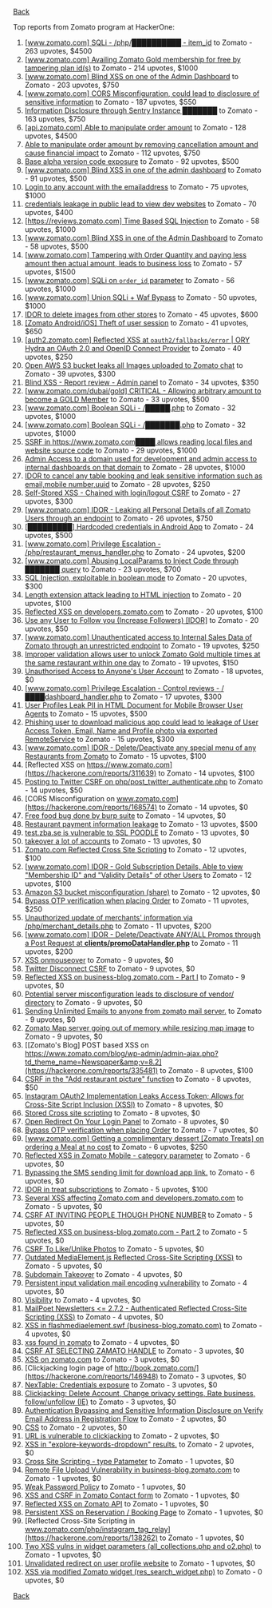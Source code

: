 [Back](../README.md)

Top reports from Zomato program at HackerOne:

1. [[www.zomato.com] SQLi - /php/██████████ - item_id](https://hackerone.com/reports/403616) to Zomato - 263 upvotes, $4500
2. [[www.zomato.com] Availing Zomato Gold membership for free by tampering plan id(s)](https://hackerone.com/reports/511044) to Zomato - 214 upvotes, $1000
3. [[www.zomato.com] Blind XSS on one of the Admin Dashboard](https://hackerone.com/reports/724889) to Zomato - 203 upvotes, $750
4. [[www.zomato.com] CORS Misconfiguration, could lead to disclosure of sensitive information](https://hackerone.com/reports/426165) to Zomato - 187 upvotes, $550
5. [Information Disclosure through Sentry Instance ███████](https://hackerone.com/reports/697512) to Zomato - 163 upvotes, $750
6. [[api.zomato.com] Able to manipulate order amount](https://hackerone.com/reports/512968) to Zomato - 128 upvotes, $4500
7. [Able to manipulate order amount by removing cancellation amount and cause financial impact](https://hackerone.com/reports/614523) to Zomato - 112 upvotes, $750
8. [Base alpha version code exposure](https://hackerone.com/reports/167859) to Zomato - 92 upvotes, $500
9. [[www.zomato.com] Blind XSS in one of the admin dashboard](https://hackerone.com/reports/461272) to Zomato - 91 upvotes, $500
10. [Login to any account with the emailaddress](https://hackerone.com/reports/245408) to Zomato - 75 upvotes, $1000
11. [credentials leakage in public lead to view dev websites](https://hackerone.com/reports/511440) to Zomato - 70 upvotes, $400
12. [[https://reviews.zomato.com] Time Based SQL Injection](https://hackerone.com/reports/300176) to Zomato - 58 upvotes, $1000
13. [[www.zomato.com] Blind XSS in one of the Admin Dashboard](https://hackerone.com/reports/419731) to Zomato - 58 upvotes, $500
14. [[www.zomato.com] Tampering with Order Quantity and paying less amount then actual amount, leads to business loss](https://hackerone.com/reports/403783) to Zomato - 57 upvotes, $1500
15. [[www.zomato.com] SQLi on `order_id` parameter](https://hackerone.com/reports/358669) to Zomato - 56 upvotes, $1000
16. [[www.zomato.com] Union SQLi + Waf Bypass](https://hackerone.com/reports/258582) to Zomato - 50 upvotes, $1000
17. [IDOR to delete images from other stores](https://hackerone.com/reports/404797) to Zomato - 45 upvotes, $600
18. [[Zomato Android/iOS] Theft of user session](https://hackerone.com/reports/328486) to Zomato - 41 upvotes, $650
19. [[auth2.zomato.com] Reflected XSS at `oauth2/fallbacks/error` | ORY Hydra an OAuth 2.0 and OpenID Connect Provider](https://hackerone.com/reports/456333) to Zomato - 40 upvotes, $250
20. [Open AWS S3 bucket leaks all Images uploaded to Zomato chat](https://hackerone.com/reports/507097) to Zomato - 39 upvotes, $300
21. [Blind XSS - Report review - Admin panel](https://hackerone.com/reports/314126) to Zomato - 34 upvotes, $350
22. [[www.zomato.com/dubai/gold] CRITICAL - Allowing arbitrary amount to become a GOLD Member](https://hackerone.com/reports/254211) to Zomato - 33 upvotes, $500
23. [[www.zomato.com] Boolean SQLi - /█████.php](https://hackerone.com/reports/297534) to Zomato - 32 upvotes, $1000
24. [[www.zomato.com] Boolean SQLi - /███████.php](https://hackerone.com/reports/301257) to Zomato - 32 upvotes, $1000
25. [SSRF in https://www.zomato.com████ allows reading local files and website source code](https://hackerone.com/reports/271224) to Zomato - 29 upvotes, $1000
26. [Admin Access to a domain used for development and admin access to internal dashboards on that domain](https://hackerone.com/reports/271407) to Zomato - 28 upvotes, $1000
27. [IDOR to cancel any table booking and leak sensitive information such as email,mobile number,uuid](https://hackerone.com/reports/265258) to Zomato - 28 upvotes, $250
28. [Self-Stored XSS - Chained with login/logout CSRF](https://hackerone.com/reports/632017) to Zomato - 27 upvotes, $300
29. [[www.zomato.com] IDOR - Leaking all Personal Details of all Zomato Users through an endpoint](https://hackerone.com/reports/269937) to Zomato - 26 upvotes, $750
30. [[█████████] Hardcoded credentials in Android App](https://hackerone.com/reports/246995) to Zomato - 24 upvotes, $500
31. [[www.zomato.com] Privilege Escalation - /php/restaurant_menus_handler.php](https://hackerone.com/reports/300454) to Zomato - 24 upvotes, $200
32. [[www.zomato.com] Abusing LocalParams to Inject Code through ███████ query](https://hackerone.com/reports/341600) to Zomato - 23 upvotes, $700
33. [SQL Injection, exploitable in boolean mode](https://hackerone.com/reports/246412) to Zomato - 20 upvotes, $300
34. [Length extension attack leading to HTML injection](https://hackerone.com/reports/251572) to Zomato - 20 upvotes, $100
35. [Reflected XSS on developers.zomato.com](https://hackerone.com/reports/418823) to Zomato - 20 upvotes, $100
36. [Use any User to Follow you (Increase Followers) [IDOR]](https://hackerone.com/reports/245969) to Zomato - 20 upvotes, $50
37. [[www.zomato.com] Unauthenticated access to Internal Sales Data of Zomato through an unrestricted endpoint](https://hackerone.com/reports/263535) to Zomato - 19 upvotes, $250
38. [Improper validation allows user to unlock Zomato Gold multiple times at the same restaurant within one day](https://hackerone.com/reports/486629) to Zomato - 19 upvotes, $150
39. [Unauthorised Access to Anyone's User Account](https://hackerone.com/reports/202921) to Zomato - 18 upvotes, $0
40. [[www.zomato.com] Privilege Escalation - Control reviews - /████dashboard_handler.php](https://hackerone.com/reports/300099) to Zomato - 17 upvotes, $300
41. [User Profiles Leak PII in HTML Document for Mobile Browser User Agents](https://hackerone.com/reports/288596) to Zomato - 15 upvotes, $500
42. [Phishing user to download malicious app could lead to leakage of User Access Token, Email, Name and Profile photo via exported RemoteService](https://hackerone.com/reports/384257) to Zomato - 15 upvotes, $300
43. [[www.zomato.com] IDOR - Delete/Deactivate any special menu of any Restaurants from Zomato](https://hackerone.com/reports/264919) to Zomato - 15 upvotes, $100
44. [Reflected XSS on https://www.zomato.com](https://hackerone.com/reports/311639) to Zomato - 14 upvotes, $100
45. [Posting to Twitter CSRF on php/post_twitter_authenticate.php](https://hackerone.com/reports/249234) to Zomato - 14 upvotes, $50
46. [CORS Misconfiguration on www.zomato.com](https://hackerone.com/reports/168574) to Zomato - 14 upvotes, $0
47. [Free food bug done by burp suite](https://hackerone.com/reports/762883) to Zomato - 14 upvotes, $0
48. [Restaurant payment information leakage](https://hackerone.com/reports/252043) to Zomato - 13 upvotes, $500
49. [test.zba.se is vulnerable to SSL POODLE](https://hackerone.com/reports/201520) to Zomato - 13 upvotes, $0
50. [takeover a lot of accounts](https://hackerone.com/reports/180388) to Zomato - 13 upvotes, $0
51. [Zomato.com Reflected Cross Site Scripting](https://hackerone.com/reports/303522) to Zomato - 12 upvotes, $100
52. [[www.zomato.com] IDOR - Gold Subscription Details, Able to view "Membership ID" and "Validity Details" of other Users](https://hackerone.com/reports/344145) to Zomato - 12 upvotes, $100
53. [Amazon S3 bucket misconfiguration (share)](https://hackerone.com/reports/229690) to Zomato - 12 upvotes, $0
54. [Bypass OTP verification when placing Order](https://hackerone.com/reports/247158) to Zomato - 11 upvotes, $250
55. [Unauthorized update of merchants' information via /php/merchant_details.php](https://hackerone.com/reports/255651) to Zomato - 11 upvotes, $200
56. [[www.zomato.com] IDOR - Delete/Deactivate ANY/ALL Promos through a Post Request at **clients/promoDataHandler.php**](https://hackerone.com/reports/264754) to Zomato - 11 upvotes, $200
57. [XSS onmouseover](https://hackerone.com/reports/139981) to Zomato - 9 upvotes, $0
58. [Twitter Disconnect CSRF](https://hackerone.com/reports/114127) to Zomato - 9 upvotes, $0
59. [Reflected XSS on business-blog.zomato.com - Part I](https://hackerone.com/reports/137905) to Zomato - 9 upvotes, $0
60. [Potential server misconfiguration leads to disclosure of vendor/ directory](https://hackerone.com/reports/271391) to Zomato - 9 upvotes, $0
61. [Sending Unlimited Emails to anyone from zomato mail server.](https://hackerone.com/reports/518928) to Zomato - 9 upvotes, $0
62. [Zomato Map server going out of memory while resizing map image](https://hackerone.com/reports/751904) to Zomato - 9 upvotes, $0
63. [[Zomato's Blog] POST based XSS on https://www.zomato.com/blog/wp-admin/admin-ajax.php?td_theme_name=Newspaper&amp;v=8.2](https://hackerone.com/reports/335481) to Zomato - 8 upvotes, $100
64. [CSRF in the "Add restaurant picture" function](https://hackerone.com/reports/169699) to Zomato - 8 upvotes, $50
65. [Instagram OAuth2 Implementation Leaks Access Token; Allows for Cross-Site Script Inclusion (XSSI)](https://hackerone.com/reports/138270) to Zomato - 8 upvotes, $0
66. [Stored Cross site scripting](https://hackerone.com/reports/145246) to Zomato - 8 upvotes, $0
67. [Open Redirect On Your Login Panel](https://hackerone.com/reports/473064) to Zomato - 8 upvotes, $0
68. [Bypass OTP verification when placing Order](https://hackerone.com/reports/142221) to Zomato - 7 upvotes, $0
69. [[www.zomato.com] Getting a complimentary dessert [Zomato Treats] on ordering a Meal at no cost](https://hackerone.com/reports/321938) to Zomato - 6 upvotes, $250
70. [Reflected XSS in Zomato Mobile - category parameter](https://hackerone.com/reports/230119) to Zomato - 6 upvotes, $0
71. [Bypassing the SMS sending limit for download app link.](https://hackerone.com/reports/517711) to Zomato - 6 upvotes, $0
72. [IDOR in treat subscriptions](https://hackerone.com/reports/313050) to Zomato - 5 upvotes, $100
73. [Several XSS affecting Zomato.com and developers.zomato.com](https://hackerone.com/reports/114631) to Zomato - 5 upvotes, $0
74. [CSRF AT INVITING PEOPLE THOUGH PHONE NUMBER](https://hackerone.com/reports/113865) to Zomato - 5 upvotes, $0
75. [Reflected XSS on business-blog.zomato.com - Part 2](https://hackerone.com/reports/137906) to Zomato - 5 upvotes, $0
76. [CSRF To Like/Unlike Photos](https://hackerone.com/reports/230837) to Zomato - 5 upvotes, $0
77. [Outdated MediaElement.js Reflected Cross-Site Scripting (XSS)](https://hackerone.com/reports/155228) to Zomato - 5 upvotes, $0
78. [Subdomain Takeover](https://hackerone.com/reports/113869) to Zomato - 4 upvotes, $0
79. [Persistent input validation mail encoding vulnerability](https://hackerone.com/reports/114879) to Zomato - 4 upvotes, $0
80. [Visibility](https://hackerone.com/reports/156182) to Zomato - 4 upvotes, $0
81. [MailPoet Newsletters &lt;= 2.7.2 - Authenticated Reflected Cross-Site Scripting (XSS)](https://hackerone.com/reports/200355) to Zomato - 4 upvotes, $0
82. [XSS in flashmediaelement.swf (business-blog.zomato.com)](https://hackerone.com/reports/200351) to Zomato - 4 upvotes, $0
83. [xss found in zomato](https://hackerone.com/reports/240989) to Zomato - 4 upvotes, $0
84. [CSRF AT SELECTING ZAMATO HANDLE](https://hackerone.com/reports/113857) to Zomato - 3 upvotes, $0
85. [XSS on zomato.com](https://hackerone.com/reports/143294) to Zomato - 3 upvotes, $0
86. [Clickjacking login page of http://book.zomato.com/](https://hackerone.com/reports/146948) to Zomato - 3 upvotes, $0
87. [NexTable: Credentials exposure](https://hackerone.com/reports/120941) to Zomato - 3 upvotes, $0
88. [Clickjacking: Delete Account, Change privacy settings, Rate business, follow/unfollow (IE)](https://hackerone.com/reports/338569) to Zomato - 3 upvotes, $0
89. [Authentication Bypassing and Sensitive Information Disclosure on Verify Email Address in Registration Flow](https://hackerone.com/reports/124151) to Zomato - 2 upvotes, $0
90. [CSS](https://hackerone.com/reports/145686) to Zomato - 2 upvotes, $0
91. [URL is vulnerable to clickjacking](https://hackerone.com/reports/337219) to Zomato - 2 upvotes, $0
92. [XSS in "explore-keywords-dropdown" results.](https://hackerone.com/reports/347567) to Zomato - 2 upvotes, $0
93. [Cross Site Scripting - type Patameter](https://hackerone.com/reports/114151) to Zomato - 1 upvotes, $0
94. [Remote File Upload Vulnerability in business-blog.zomato.com](https://hackerone.com/reports/114389) to Zomato - 1 upvotes, $0
95. [Weak Password Policy](https://hackerone.com/reports/115036) to Zomato - 1 upvotes, $0
96. [XSS and CSRF in Zomato Contact form](https://hackerone.com/reports/115248) to Zomato - 1 upvotes, $0
97. [Reflected XSS on Zomato API](https://hackerone.com/reports/125762) to Zomato - 1 upvotes, $0
98. [Persistent XSS on Reservation / Booking Page](https://hackerone.com/reports/123005) to Zomato - 1 upvotes, $0
99. [Reflected Cross-Site Scripting in www.zomato.com/php/instagram_tag_relay](https://hackerone.com/reports/138262) to Zomato - 1 upvotes, $0
100. [Two XSS vulns in widget parameters (all_collections.php and o2.php)](https://hackerone.com/reports/115560) to Zomato - 1 upvotes, $0
101. [Unvalidated redirect on user profile website](https://hackerone.com/reports/143265) to Zomato - 1 upvotes, $0
102. [XSS via modified Zomato widget (res_search_widget.php)](https://hackerone.com/reports/115402) to Zomato - 0 upvotes, $0


[Back](../README.md)